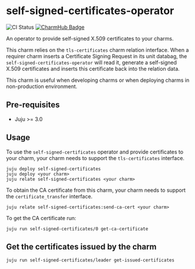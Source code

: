 # self-signed-certificates-operator
![CI Status](https://github.com/canonical/self-signed-certificates-operator/actions/workflows/main.yaml/badge.svg)
[![CharmHub Badge](https://charmhub.io/self-signed-certificates/badge.svg)](https://charmhub.io/self-signed-certificates)

An operator to provide self-signed X.509 certificates to your charms.

This charm relies on the `tls-certificates` charm relation interface. When a requirer charm
inserts a Certificate Signing Request in its unit databag, the
`self-signed-certificates-operator` will read it, generate a self-signed X.509 certificates and
inserts this certificate back into the relation data.

This charm is useful when developing charms or when deploying charms in non-production environment.

## Pre-requisites

- Juju >= 3.0

## Usage

To use the `self-signed-certificates` operator and provide certificates to your charm, your charm
needs to support the `tls-certificates` interface.

```shell
juju deploy self-signed-certificates
juju deploy <your charm>
juju relate self-signed-certificates <your charm>
```

To obtain the CA certificate from this charm, your charm needs to support the
`certificate_transfer` interface.

```console
juju relate self-signed-certificates:send-ca-cert <your charm>
```
To get the CA certificate run:

```console
juju run self-signed-certificates/0 get-ca-certificate
```

## Get the certificates issued by the charm

```shell
juju run self-signed-certificates/leader get-issued-certificates
```

